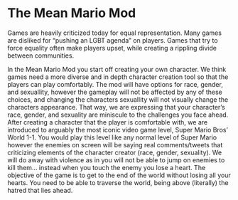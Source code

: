 # The Mean Mario Mod
Games are heavily criticized today for equal representation. Many games are disliked for “pushing an LGBT agenda” on players. Games that try to force equality often make players upset, while creating a rippling divide between communities. 

In the Mean Mario Mod you start off creating your own character. We think games need a more diverse and in depth character creation tool so that the players can play comfortably. The mod will have options for race, gender, and sexuallity, however the gameplay will not be affected by any of these choices, and changing the characters sexuallity will not visually change the characters appearance. That way, we are expressing that your character’s race, gender, and sexuality are miniscule to the challenges you face ahead. After creating a character that the player is comfortable with, we are introduced to arguably the most iconic video game level, Super Mario Bros’ World 1-1. You would play this level like any normal level of Super Mario however the enemies on screen will be saying real comments/tweets that criticizing elements of the character creator (race, gender, sexuality). We will do away with violence as in you will not be able to jump on enemies to kill them... instead when you touch the enemy you lose a heart. The objective of the game is to get to the end of the world without losing all your hearts. You need to be able to traverse the world, being above (literally) the hatred that lies ahead.
